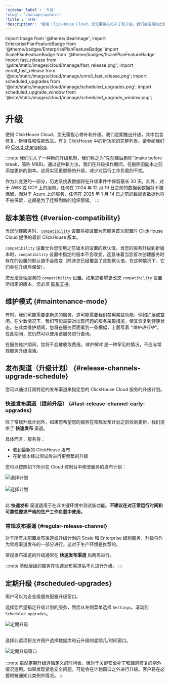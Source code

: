 ```yaml
---
'sidebar_label': '升级'
'slug': '/manage/updates'
'title': '升级'
'description': '使用 ClickHouse Cloud，您无需担心打补丁和升级。我们会定期推出包含修复程序、新功能和性能改进的升级。'
---
```


import Image from '@theme/IdealImage';
import EnterprisePlanFeatureBadge from '@theme/badges/EnterprisePlanFeatureBadge'
import ScalePlanFeatureBadge from '@theme/badges/ScalePlanFeatureBadge'
import fast_release from '@site/static/images/cloud/manage/fast_release.png';
import enroll_fast_release from '@site/static/images/cloud/manage/enroll_fast_release.png';
import scheduled_upgrades from '@site/static/images/cloud/manage/scheduled_upgrades.png';
import scheduled_upgrade_window from '@site/static/images/cloud/manage/scheduled_upgrade_window.png';


# 升级

使用 ClickHouse Cloud，您无需担心修补和升级。我们定期推出升级，其中包含修复、新特性和性能改进。有关 ClickHouse 中的新功能的完整列表，请参阅我们的 [Cloud changelog](/cloud/reference/changelog.md)。

:::note
我们引入了一种新的升级机制，我们称之为“先创建后删除”(make before break，简称 MBB)。通过这种新方法，我们在升级操作期间，在删除旧副本之前添加更新的副本。这将实现更顺畅的升级，减少对运行工作负载的干扰。

作为此变更的一部分，历史系统表数据将在升级事件中保留最长 30 天。此外，对于 AWS 或 GCP 上的服务，任何在 2024 年 12 月 19 日之前的数据表数据将不被保留，而对于 Azure 上的服务，任何在 2025 年 1 月 14 日之前的数据表数据也将不被保留，这都是为了迁移到新的组织层级。
:::

## 版本兼容性 {#version-compatibility}

当您创建服务时，[`compatibility`](/operations/settings/settings#compatibility) 设置将被设置为您服务首次配置时 ClickHouse Cloud 提供的最新 ClickHouse 版本。

`compatibility` 设置允许您使用之前版本的设置的默认值。当您的服务升级到新版本时，`compatibility` 设置中指定的版本不会改变。这意味着当您首次创建服务时存在的设置的默认值不会改变（除非您已经覆盖了这些默认值，在这种情况下，它们会在升级后保留）。

您无法管理服务的 `compatibility` 设置。如果您希望更改您 `compatibility` 设置所指定的版本，您必须 [联系支持](https://clickhouse.com/support/program)。

## 维护模式 {#maintenance-mode}

有时，我们可能需要更新您的服务，这可能需要我们禁用某些功能，例如扩展或空闲。在少数情况下，我们可能需要对出现问题的服务采取措施，使其恢复到健康状态。在此类维护期间，您将在服务页面看到一条横幅，上面写着 _“维护进行中”_。在此期间，您仍然可以使用该服务进行查询。

在服务维护期间，您将不会被收取费用。_维护模式_ 是一种罕见的情况，不应与常规服务升级混淆。

## 发布渠道（升级计划） {#release-channels-upgrade-schedule}

您可以通过订阅特定的发布渠道来指定您的 ClickHouse Cloud 服务的升级计划。

### 快速发布渠道（提前升级） {#fast-release-channel-early-upgrades}

<ScalePlanFeatureBadge feature="快速发布渠道"/>

除了常规升级计划外，如果您希望您的服务在常规发布计划之前收到更新，我们提供了 **快速发布** 渠道。

具体而言，服务将：

- 收到最新的 ClickHouse 发布
- 在新版本经过测试后进行更频繁的升级

您可以按照如下所示在 Cloud 控制台中修改服务的发布计划：

<div class="eighty-percent">
    <Image img={fast_release} size="lg" alt="选择计划" border/>
</div>
<br/>

<div class="eighty-percent">
    <Image img={enroll_fast_release} size="lg" alt="选择计划" border/>
</div>
<br/>

此 **快速发布** 渠道适用于在非关键环境中测试新功能。**不建议在对正常运行时间和可靠性要求严格的生产工作负载中使用。**

### 常规发布渠道 {#regular-release-channel}

对于所有未配置发布渠道或升级计划的 Scale 和 Enterprise 级别服务，升级将作为常规渠道发布的一部分进行。这对于生产环境是推荐的。

常规发布渠道的升级通常在 **快速发布渠道** 后两周进行。

:::note
基础层级的服务在快速发布渠道后不久进行升级。
:::

## 定期升级 {#scheduled-upgrades}

<EnterprisePlanFeatureBadge feature="定期升级" linking_verb_are="true"/>

用户可以为企业级服务配置升级窗口。

选择您希望指定升级计划的服务，然后从左侧菜单选择 `Settings`。滚动到 `Scheduled upgrades`。

<div class="eighty-percent">
    <Image img={scheduled_upgrades} size="lg" alt="定期升级" border/>
</div>
<br/>

选择此选项将允许用户选择数据库和云升级的星期几/时间窗口。

<div class="eighty-percent">
    <Image img={scheduled_upgrade_window} size="lg" alt="定期升级窗口" border/>
</div>
<br/>
:::note
虽然定期升级遵循定义的时间表，但对于关键安全补丁和漏洞修复的例外情况适用。如果发现紧急安全问题，可能会在计划窗口之外进行升级。客户将在必要时被通知此类例外情况。
:::
